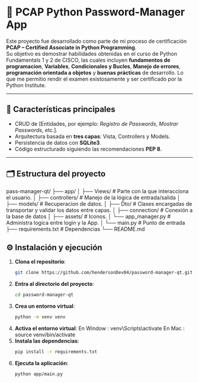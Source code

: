 # 🐍 PCAP Python Password-Manager App  

Este proyecto fue desarrollado como parte de mi proceso de certificación **PCAP – Certified Associate in Python Programming**.  
Su objetivo es demostrar habilidades obtenidas en el curso de Python Fundamentals 1 y 2 de CISCO, las cuales incluyen **fundamentos de programacion**,
**Variables**, **Condicionales y Bucles**, **Manejo de errores**, **programación orientada a objetos** y **buenas prácticas** de desarrollo. 
Lo que me permitio rendir el examen existosamente y ser certificado por la Python Institute.

---

## 🚀 Características principales
- CRUD de [Entidades, por ejemplo: *Registro de Passwords*, *Mostrar Passwords*, etc.].
- Arquitectura basada en **tres capas**: Vista, Controllers y Models.
- Persistencia de datos con **SQLite3**.
- Código estructurado siguiendo las recomendaciones **PEP 8**.

---

## 🗂 Estructura del proyecto
pass-manager-qt/
├── app/
│ ├── Views/ # Parte con la que interacciona el usuario.
│ ├── controllers/ # Manejo de la lógica de entrada/salida
│ ├── models/ # Recuperacion de datos.
│ ├── Dto/ # Clases encargadas de transportar y validar los datos entre capas.
│ ├── connection/ # Conexión a la base de datos
│ ├── assets/ # Iconos.
│ └── app_manager.py # Administra logica entre login y la App.
│ └── main.py # Punto de entrada
├── requirements.txt # Dependencias
└── README.md

## ⚙️ Instalación y ejecución

1. **Clona el repositorio**:
   ```bash
   git clone https://github.com/hendersonDev04/password-manager-qt.git

2. **Entra al directorio del proyecto**:
   ```bash
   cd password-manager-qt  
3. **Crea un entorno virtual**:
   ```bash
   python -m venv venv
4. **Activa el entorno virtual**:
   En Window :
     venv\Scripts\activate
   En Mac :
     source venv/bin/activate
5. **Instala las dependencias**:
   ```bash
   pip install -r requirements.txt
6. **Ejecuta la aplicación**:
   ```bash
   python app/main.py

